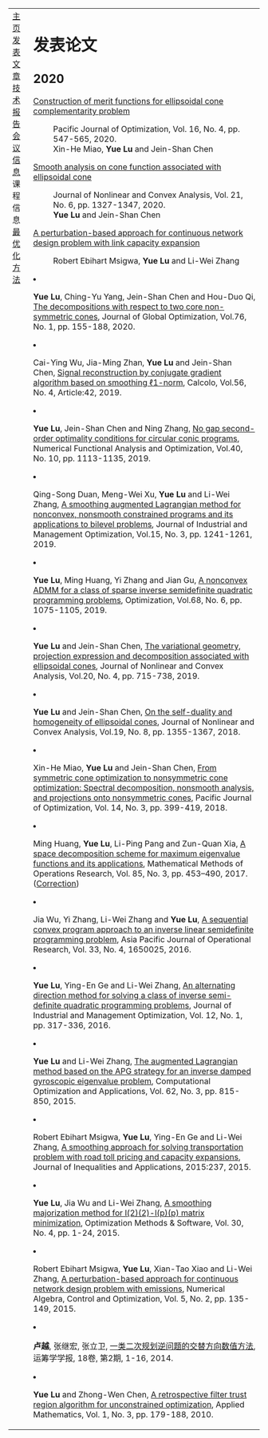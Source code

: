 <head>
<BASE href="Yue Lu" />  
<meta name="generator" content="jemdoc, see http://jemdoc.jaboc.net/" />
<meta http-equiv="Content-Type" content="text/html;charset=utf-8" />
<link rel="stylesheet" href="jemdoc.css" type="text/css" />
<link rel="stylesheet" href="boyd.css" type="text/css" />
</head>
<body>
<table summary="Table for page layout." id="tlayout">
<tr valign="top">
<td id="layout-menu">
<div class="menu-category">  </div>
<div class="menu-item"><a href="indextest.html" class="current">主    页</a></div>
<div class="menu-item"><a href="publications.html">发表文章</a></div>
<div class="menu-item"><a href="publications.html">技术报告</a></div>
<div class="menu-item"><a href="meeting.html">会议信息</a></div>
<div class="menu-category">课程信息</div>
<div class="menu-item"><a href="optimization.html">最优化方法</a></div>
</td>
<td id="layout-content">
<div id="toptitle">
<h1>发表论文</h1>
<h2>2020</h2>
<dl>
<dt><a href="http://math.ntnu.edu.tw/~jschen/Papers/Merit-ECCP-PJO.pdf">Construction of merit functions for ellipsoidal cone complementarity problem</a></dt>
<dd><p>Pacific Journal of Optimization, Vol. 16, No. 4, pp. 547-565, 2020.<br>Xin-He Miao, <strong>Yue Lu</strong> and Jein-Shan Chen</p></dd>
  
<dt><a href="http://math.ntnu.edu.tw/~jschen/Papers/LC2020-JNCA.pdf">Smooth analysis on cone function associated with ellipsoidal cone</a></dt>
<dd><p>Journal of Nonlinear and Convex Analysis, Vol. 21, No. 6, pp. 1327-1347, 2020.<br><strong>Yue Lu</strong> and Jein-Shan Chen</p></dd>

<dt><a href="https://www.inderscience.com/info/inarticle.php?artid=104226">A perturbation-based approach for continuous network design problem with link capacity expansion</a></dt>
<dd><p International Journal of Operational Research, Vol.37 No. 1, pp.105-134, 2020.<br>Robert Ebihart Msigwa, <strong>Yue Lu</strong> and Li-Wei Zhang</p></dd>

</dl>

  <li>
    <p><strong>Yue Lu</strong>, Ching-Yu Yang, Jein-Shan Chen and Hou-Duo Qi, <a href="https://doi.org/10.1007/s10898-019-00845-3">The decompositions with respect to two core non-symmetric cones</a>, Journal of Global Optimization, Vol.76, No. 1, pp. 155-188, 2020.</p>
  </li>
  <li>
    <p>Cai-Ying Wu, Jia-Ming Zhan, <strong>Yue Lu</strong> and Jein-Shan Chen, <a href="https://doi.org/10.1007/s10092-019-0340-5">Signal reconstruction by conjugate gradient algorithm based on smoothing ℓ1-norm</a>, Calcolo, Vol.56, No. 4, Article:42, 2019.</p>
  </li>
  <li>
    <p><strong>Yue Lu</strong>, Jein-Shan Chen and Ning Zhang, <a href="https://www.tandfonline.com/doi/full/10.1080/01630563.2018.1552965">No gap second-order optimality conditions for circular conic programs</a>, Numerical Functional Analysis and Optimization, Vol.40, No. 10, pp. 1113-1135, 2019.</p>
  </li>
  <li>
    <p>Qing-Song Duan, Meng-Wei Xu, <strong>Yue Lu</strong> and Li-Wei Zhang, <a href="https://www.aimsciences.org/article/doi/10.3934/jimo.2018094">A smoothing augmented Lagrangian method for nonconvex, nonsmooth constrained programs and its applications to bilevel problems</a>, Journal of Industrial and Management Optimization, Vol.15, No. 3, pp. 1241-1261, 2019.</p>
  </li>
  <li>
    <p><strong>Yue Lu</strong>, Ming Huang, Yi Zhang and Jian Gu, <a href="https://www.tandfonline.com/doi/abs/10.1080/02331934.2019.1576663?journalCode=gopt20">A nonconvex ADMM for a class of sparse inverse semidefinite quadratic programming problems</a>, Optimization, Vol.68, No. 6, pp. 1075-1105, 2019.</p>
  </li>
  <li>
    <p><strong>Yue Lu</strong> and Jein-Shan Chen, <a href="http://www.ybook.co.jp">The variational geometry, projection expression and decomposition associated with ellipsoidal cones</a>, Journal of Nonlinear and Convex Analysis, Vol.20, No. 4, pp. 715-738, 2019.</p>
  </li>
  <li>
    <p><strong>Yue Lu</strong> and Jein-Shan Chen, <a href="http://www.ybook.co.jp/online2/jncav19-8.html">On the self-duality and homogeneity of ellipsoidal cones</a>, Journal of Nonlinear and Convex Analysis, Vol.19, No. 8, pp. 1355-1367, 2018.</p>
  </li>
  <li>
    <p>Xin-He Miao, <strong>Yue Lu</strong> and Jein-Shan Chen, <a href="http://www.ybook.co.jp">From symmetric cone optimization to nonsymmetric cone optimization: Spectral decomposition, nonsmooth analysis, and projections onto nonsymmetric cones</a>, Pacific Journal of Optimization, Vol. 14, No. 3, pp. 399-419, 2018.</p>
  </li>
  <li>
    <p>Ming Huang, <strong>Yue Lu</strong>, Li-Ping Pang and Zun-Quan Xia, <a href="https://link.springer.com/article/10.1007%2Fs00186-017-0579-z">A space decomposition scheme for maximum eigenvalue functions and its applications</a>, Mathematical Methods of Operations Research, Vol. 85, No. 3, pp. 453–490, 2017.  (<a href="https://link.springer.com/article/10.1007/s00186-017-0622-0">Correction</a>)</p>
  </li>
  <li>
    <p>Jia Wu, Yi Zhang, Li-Wei Zhang and <strong>Yue Lu</strong>, <a href="https://www.worldscientific.com/doi/abs/10.1142/S0217595916500251">A sequential convex program approach to an inverse linear semidefinite programming problem</a>, Asia Pacific Journal of Operational Research, Vol. 33, No. 4, 1650025, 2016.</p>
  </li>
  <li>
    <p><strong>Yue Lu</strong>, Ying-En Ge and Li-Wei Zhang, <a href="http://www.aimsciences.org/article/doi/10.3934/jimo.2016.12.317">An alternating direction method for solving a class of inverse semi-definite quadratic programming problems</a>, Journal of Industrial and Management Optimization, Vol. 12, No. 1, pp. 317-336, 2016.</p>
  </li>
  <li>
    <p><strong>Yue Lu</strong> and Li-Wei Zhang, <a href="https://link.springer.com/article/10.1007/s10589-015-9757-1">The augmented Lagrangian method based on the APG strategy for an inverse damped gyroscopic eigenvalue problem</a>, Computational Optimization and Applications, Vol. 62, No. 3, pp. 815-850, 2015.</p>
  </li>
  <li>
    <p>Robert Ebihart Msigwa, <strong>Yue Lu</strong>, Ying-En Ge and Li-Wei Zhang, <a href="https://link.springer.com/article/10.1186/s13660-015-0759-4">A smoothing approach for solving transportation problem with road toll pricing and capacity expansions</a>, Journal of Inequalities and Applications, 2015:237, 2015.</p>
  </li>
  <li>
    <p><strong>Yue Lu</strong>, Jia Wu and Li-Wei Zhang, <a href="https://www.tandfonline.com/doi/abs/10.1080/10556788.2014.967235">A smoothing majorization method for l(2)(2)-l(p)(p) matrix minimization</a>, Optimization Methods &amp; Software, Vol. 30, No. 4, pp. 1-24, 2015.</p>
  </li>
  <li>
    <p>Robert Ebihart Msigwa, <strong>Yue Lu</strong>, Xian-Tao Xiao and Li-Wei Zhang, <a href="http://www.aimsciences.org/article/doi/10.3934/naco.2015.5.135">A perturbation-based approach for continuous network design problem with emissions</a>, Numerical Algebra, Control and Optimization, Vol. 5, No. 2, pp. 135-149, 2015.</p>
  </li>
  <li>
    <p><strong>卢越</strong>, 张继宏, 张立卫, <a href="http://www.ort.shu.edu.cn/CN/Y2014/V18/I2/1">一类二次规划逆问题的交替方向数值方法</a>, 运筹学学报, 18卷, 第2期, 1-16, 2014.</p>
  </li>
  <li>
    <p><strong>Yue Lu</strong> and Zhong-Wen Chen, <a href="https://www.scirp.org/journal/PaperInformation.aspx?PaperID=2637">A retrospective filter trust region algorithm for unconstrained optimization</a>, Applied Mathematics, Vol. 1, No. 3, pp. 179-188, 2010.</p>
  </li>
</ol>
<div id="footer">
<div id="footer-text">
</div>
</div>
  
  
